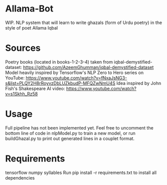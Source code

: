 # Allama-Bot
WIP. NLP system that will learn to write ghazals (form of Urdu poetry) in the style of poet Allama Iqbal
# Sources
Poetry books (located in books-1-2-3-4) taken from iqbal-demystified-dataset: https://github.com/AzeemGhumman/iqbal-demystified-dataset
Model heavily inspired by Tensorflow's NLP Zero to Hero series on YouTube: https://www.youtube.com/watch?v=fNxaJsNG3-s&list=PLQY2H8rRoyvzDbLUZkbudP-MFQZwNmU4S
Idea inspired by John Fish's Shakespeare AI video: https://www.youtube.com/watch?v=s1Skhh_Rz58
# Usage
Full pipeline has not been implemented yet. Feel free to uncomment the bottom line of code in nlpModel.py to train a new model, or run buildGhazal.py to print out generated lines in a couplet format.
# Requirements
tensorflow
numpy
syllables
Run pip install -r requirements.txt to install all dependencies
